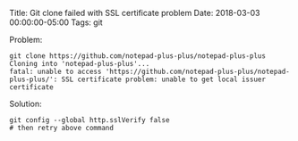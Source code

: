 Title: Git clone failed with SSL certificate problem
Date: 2018-03-03 00:00:00-05:00
Tags: git



Problem:

    git clone https://github.com/notepad-plus-plus/notepad-plus-plus
    Cloning into 'notepad-plus-plus'...
    fatal: unable to access 'https://github.com/notepad-plus-plus/notepad-plus-plus/': SSL certificate problem: unable to get local issuer certificate

Solution:

    git config --global http.sslVerify false
    # then retry above command

